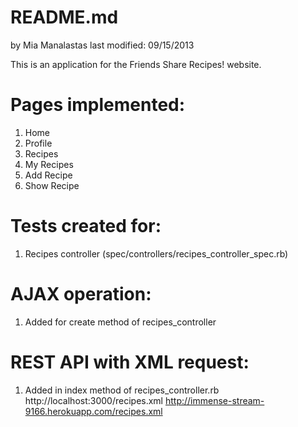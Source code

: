 README.md
=========================
by Mia Manalastas
last modified: 09/15/2013

This is an application for the Friends Share Recipes! website.

Pages implemented:
=========================
1) Home
2) Profile
3) Recipes
4) My Recipes
5) Add Recipe
6) Show Recipe

Tests created for:
=========================
1) Recipes controller (spec/controllers/recipes_controller_spec.rb)

AJAX operation:
=========================
1) Added for create method of recipes_controller

REST API with XML request:
=========================
1) Added in index method of recipes_controller.rb
http://localhost:3000/recipes.xml
http://immense-stream-9166.herokuapp.com/recipes.xml